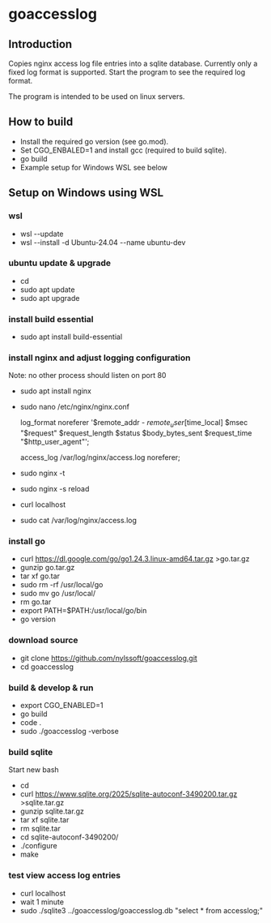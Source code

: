 # goaccesslog

## Introduction

Copies nginx access log file entries into a sqlite database.
Currently only a fixed log format is supported.
Start the program to see the required log format.

The program is intended to be used on linux servers.

## How to build

- Install the required go version (see go.mod).
- Set CGO_ENBALED=1 and install gcc (required to build sqlite).
- go build
- Example setup for Windows WSL see below

## Setup on Windows using WSL

### wsl
- wsl --update
- wsl --install -d Ubuntu-24.04 --name ubuntu-dev

### ubuntu update & upgrade
- cd
- sudo apt update
- sudo apt upgrade

### install build essential
- sudo apt install build-essential

### install nginx and adjust logging configuration

Note: no other process should listen on port 80

- sudo apt install nginx
- sudo nano /etc/nginx/nginx.conf

    log_format noreferer '$remote_addr - $remote_user [$time_local] $msec "$request" $request_length $status  $body_bytes_sent $request_time "$http_user_agent"';

    access_log /var/log/nginx/access.log noreferer;
- sudo nginx -t
- sudo nginx -s reload
- curl localhost
- sudo cat /var/log/nginx/access.log

### install go
- curl https://dl.google.com/go/go1.24.3.linux-amd64.tar.gz >go.tar.gz
- gunzip go.tar.gz
- tar xf go.tar
- sudo rm -rf /usr/local/go
- sudo mv go /usr/local/
- rm go.tar
- export PATH=$PATH:/usr/local/go/bin
- go version

### download source
- git clone https://github.com/nylssoft/goaccesslog.git
- cd goaccesslog

### build & develop & run
- export CGO_ENABLED=1
- go build
- code .
- sudo ./goaccesslog -verbose

### build sqlite

Start new bash

- cd
- curl https://www.sqlite.org/2025/sqlite-autoconf-3490200.tar.gz >sqlite.tar.gz
- gunzip sqlite.tar.gz
- tar xf sqlite.tar
- rm sqlite.tar
- cd sqlite-autoconf-3490200/
- ./configure
- make

### test view access log entries
- curl localhost
- wait 1 minute
- sudo ./sqlite3 ../goaccesslog/goaccesslog.db "select * from accesslog;"
